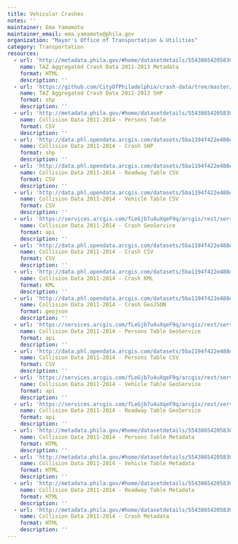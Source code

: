 ```yaml
---
title: Vehicular Crashes
notes: ''
maintainer: Ema Yamamoto
maintainer_email: ema.yamamoto@phila.gov
organization: "Mayor's Office of Transportation & Utilities"
category: Transportation
resources:
  - url: 'http://metadata.phila.gov/#home/datasetdetails/5543865420583086178c4eba/representationdetails/55708cb1769f8e8c48483217/'
    name: TAZ Aggregated Crash Data 2011-2013 Metadata
    format: HTML
    description: ''
  - url: 'https://github.com/CityOfPhiladelphia/crash-data/tree/master/CrashData_2011_2013_NoFreeways'
    name: TAZ Aggregated Crash Data 2011-2013 SHP
    format: shp
    description: ''
  - url: 'http://metadata.phila.gov/#home/datasetdetails/5543865420583086178c4eba/representationdetails/561ec8a8c82c63ec7454a7bb/'
    name: Collision Data 2011-2014 - Persons Table
    format: CSV
    description: ''
  - url: 'http://data.phl.opendata.arcgis.com/datasets/5ba1194f422e488e8549f8d96b788033_0.zip'
    name: Collision Data 2011-2014 - Crash SHP
    format: shp
    description: ''
  - url: 'http://data.phl.opendata.arcgis.com/datasets/5ba1194f422e488e8549f8d96b788033_3.csv'
    name: Collision Data 2011-2014 - Roadway Table CSV
    format: CSV
    description: ''
  - url: 'http://data.phl.opendata.arcgis.com/datasets/5ba1194f422e488e8549f8d96b788033_2.csv'
    name: Collision Data 2011-2014 - Vehicle Table CSV
    format: CSV
    description: ''
  - url: 'https://services.arcgis.com/fLeGjb7u4uXqeF9q/arcgis/rest/services/Collisions_crash_2011_2014PUBV/FeatureServer/0/query?outFields=*&where=1%3D1'
    name: Collision Data 2011-2014 - Crash GeoService
    format: api
    description: ''
  - url: 'http://data.phl.opendata.arcgis.com/datasets/5ba1194f422e488e8549f8d96b788033_0.csv'
    name: Collision Data 2011-2014 - Crash CSV
    format: CSV
    description: ''
  - url: 'http://data.phl.opendata.arcgis.com/datasets/5ba1194f422e488e8549f8d96b788033_0.kml'
    name: Collision Data 2011-2014 - Crash KML
    format: KML
    description: ''
  - url: 'http://data.phl.opendata.arcgis.com/datasets/5ba1194f422e488e8549f8d96b788033_0.geojson'
    name: Collision Data 2011-2014 - Crash GeoJSON
    format: geojson
    description: ''
  - url: 'https://services.arcgis.com/fLeGjb7u4uXqeF9q/arcgis/rest/services/Collisions_crash_2011_2014PUBV/FeatureServer/1/query?outFields=*&where=1%3D1'
    name: Collision Data 2011-2014 - Persons Table GeoService
    format: api
    description: ''
  - url: 'http://data.phl.opendata.arcgis.com/datasets/5ba1194f422e488e8549f8d96b788033_1.csv'
    name: Collision Data 2011-2014 - Persons Table CSV
    format: CSV
    description: ''
  - url: 'https://services.arcgis.com/fLeGjb7u4uXqeF9q/arcgis/rest/services/Collisions_crash_2011_2014PUBV/FeatureServer/2/query?outFields=*&where=1%3D1'
    name: Collision Data 2011-2014 - Vehicle Table GeoService
    format: api
    description: ''
  - url: 'https://services.arcgis.com/fLeGjb7u4uXqeF9q/arcgis/rest/services/Collisions_crash_2011_2014PUBV/FeatureServer/3/query?outFields=*&where=1%3D1'
    name: Collision Data 2011-2014 - Roadway Table GeoService
    format: api
    description: ''
  - url: 'http://metadata.phila.gov/#home/datasetdetails/5543865420583086178c4eba/representationdetails/561ec8a8c82c63ec7454a7bb/'
    name: Collision Data 2011-2014 - Persons Table Metadata
    format: HTML
    description: ''
  - url: 'http://metadata.phila.gov/#home/datasetdetails/5543865420583086178c4eba/representationdetails/561ec8c2d93bbd8949bd08f0/'
    name: Collision Data 2011-2014 - Vehicle Table Metadata
    format: HTML
    description: ''
  - url: 'http://metadata.phila.gov/#home/datasetdetails/5543865420583086178c4eba/representationdetails/561ec8de2668dee474582a83/'
    name: Collision Data 2011-2014 - Roadway Table Metadata
    format: HTML
    description: ''
  - url: 'http://metadata.phila.gov/#home/datasetdetails/5543865420583086178c4eba/representationdetails/56151d3b5423014377e8c28a/'
    name: Collision Data 2011-2014 - Crash Metadata
    format: HTML
    description: ''
---
```

